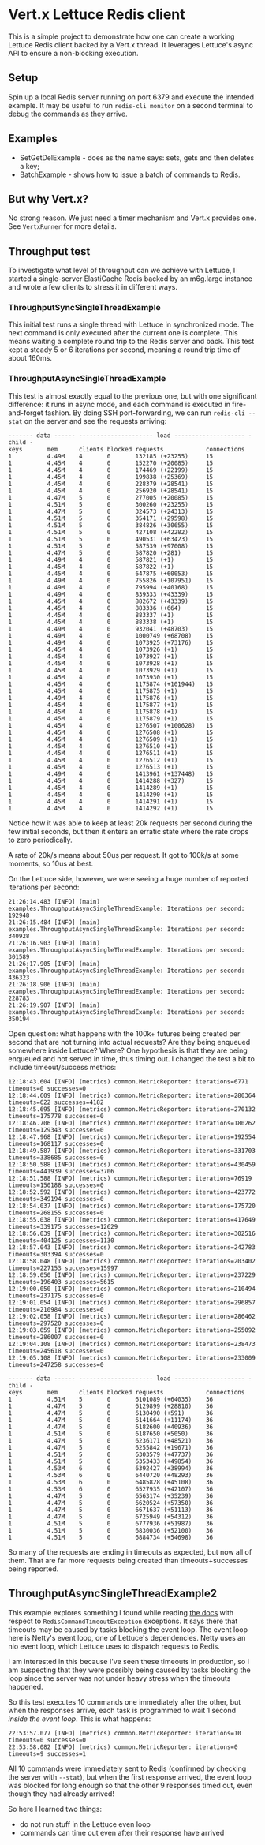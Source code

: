 
# Vert.x Lettuce Redis client

This is a simple project to demonstrate how one can create a working Lettuce Redis client backed by a Vert.x thread. It leverages Lettuce's async API to ensure a non-blocking execution.

## Setup

Spin up a local Redis server running on port 6379 and execute the intended example. It may be useful to run `redis-cli monitor` on a second terminal to debug the commands as they arrive.

## Examples

* SetGetDelExample - does as the name says: sets, gets and then deletes a key;
* BatchExample - shows how to issue a batch of commands to Redis.

## But why Vert.x?

No strong reason. We just need a timer mechanism and Vert.x provides one. See `VertxRunner` for more details.

## Throughput test

To investigate what level of throughput can we achieve with Lettuce, I started a single-server ElastiCache Redis backed by an m6g.large instance and wrote a few clients to stress it in different ways.

### ThroughputSyncSingleThreadExample

This initial test runs a single thread with Lettuce in synchronized mode. The next command is only executed after the current one is complete. This means waiting a complete round trip to the Redis server and back. This test kept a steady 5 or 6 iterations per second, meaning a round trip time of about 160ms.

### ThroughputAsyncSingleThreadExample

This test is almost exactly equal to the previous one, but with one significant difference: it runs in async mode, and each command is executed in fire-and-forget fashion. By doing SSH port-forwarding, we can run `redis-cli --stat` on the server and see the requests arriving:

```
------- data ------ --------------------- load -------------------- - child -
keys       mem      clients blocked requests            connections
1          4.49M    4       0       132185 (+23255)     15
1          4.45M    4       0       152270 (+20085)     15
1          4.45M    4       0       174469 (+22199)     15
1          4.45M    4       0       199838 (+25369)     15
1          4.45M    4       0       228379 (+28541)     15
1          4.45M    4       0       256920 (+28541)     15
1          4.47M    5       0       277005 (+20085)     15
1          4.51M    5       0       300260 (+23255)     15
1          4.47M    5       0       324573 (+24313)     15
1          4.51M    5       0       354171 (+29598)     15
1          4.51M    5       0       384826 (+30655)     15
1          4.51M    5       0       427108 (+42282)     15
1          4.51M    5       0       490531 (+63423)     15
1          4.51M    5       0       587539 (+97008)     15
1          4.47M    5       0       587820 (+281)       15
1          4.49M    4       0       587821 (+1)         15
1          4.45M    4       0       587822 (+1)         15
1          4.45M    4       0       647875 (+60053)     15
1          4.49M    4       0       755826 (+107951)    15
1          4.49M    4       0       795994 (+40168)     15
1          4.49M    4       0       839333 (+43339)     15
1          4.45M    4       0       882672 (+43339)     15
1          4.45M    4       0       883336 (+664)       15
1          4.45M    4       0       883337 (+1)         15
1          4.45M    4       0       883338 (+1)         15
1          4.49M    4       0       932041 (+48703)     15
1          4.49M    4       0       1000749 (+68708)    15
1          4.49M    4       0       1073925 (+73176)    15
1          4.45M    4       0       1073926 (+1)        15
1          4.45M    4       0       1073927 (+1)        15
1          4.45M    4       0       1073928 (+1)        15
1          4.45M    4       0       1073929 (+1)        15
1          4.45M    4       0       1073930 (+1)        15
1          4.45M    4       0       1175874 (+101944)   15
1          4.45M    4       0       1175875 (+1)        15
1          4.49M    4       0       1175876 (+1)        15
1          4.45M    4       0       1175877 (+1)        15
1          4.45M    4       0       1175878 (+1)        15
1          4.45M    4       0       1175879 (+1)        15
1          4.45M    4       0       1276507 (+100628)   15
1          4.45M    4       0       1276508 (+1)        15
1          4.45M    4       0       1276509 (+1)        15
1          4.45M    4       0       1276510 (+1)        15
1          4.45M    4       0       1276511 (+1)        15
1          4.45M    4       0       1276512 (+1)        15
1          4.45M    4       0       1276513 (+1)        15
1          4.49M    4       0       1413961 (+137448)   15
1          4.45M    4       0       1414288 (+327)      15
1          4.45M    4       0       1414289 (+1)        15
1          4.45M    4       0       1414290 (+1)        15
1          4.45M    4       0       1414291 (+1)        15
1          4.45M    4       0       1414292 (+1)        15
```

Notice how it was able to keep at least 20k requests per second during the few initial seconds, but then it enters an erratic state where the rate drops to zero periodically.

A rate of 20k/s means about 50us per request. It got to 100k/s at some moments, so 10us at best.

On the Lettuce side, however, we were seeing a huge number of reported iterations per second:

```
21:26:14.483 [INFO] (main) examples.ThroughputAsyncSingleThreadExample: Iterations per second: 192948
21:26:15.484 [INFO] (main) examples.ThroughputAsyncSingleThreadExample: Iterations per second: 340928
21:26:16.903 [INFO] (main) examples.ThroughputAsyncSingleThreadExample: Iterations per second: 301589
21:26:17.905 [INFO] (main) examples.ThroughputAsyncSingleThreadExample: Iterations per second: 436323
21:26:18.906 [INFO] (main) examples.ThroughputAsyncSingleThreadExample: Iterations per second: 228783
21:26:19.907 [INFO] (main) examples.ThroughputAsyncSingleThreadExample: Iterations per second: 350194
```

Open question: what happens with the 100k+ futures being created per second that are not turning into actual requests? Are they being enqueued somewhere inside Lettuce? Where? One hypothesis is that they are being enqueued and not served in time, thus timing out. I changed the test a bit to include timeout/success metrics:

```
12:18:43.604 [INFO] (metrics) common.MetricReporter: iterations=6771 timeouts=0 successes=0
12:18:44.609 [INFO] (metrics) common.MetricReporter: iterations=280364 timeouts=622 successes=4182
12:18:45.695 [INFO] (metrics) common.MetricReporter: iterations=270132 timeouts=175778 successes=0
12:18:46.706 [INFO] (metrics) common.MetricReporter: iterations=180262 timeouts=129343 successes=0
12:18:47.968 [INFO] (metrics) common.MetricReporter: iterations=192554 timeouts=168117 successes=0
12:18:49.587 [INFO] (metrics) common.MetricReporter: iterations=331703 timeouts=338685 successes=0
12:18:50.588 [INFO] (metrics) common.MetricReporter: iterations=430459 timeouts=441939 successes=3706
12:18:51.588 [INFO] (metrics) common.MetricReporter: iterations=76919 timeouts=150188 successes=0
12:18:52.592 [INFO] (metrics) common.MetricReporter: iterations=423772 timeouts=349194 successes=0
12:18:54.037 [INFO] (metrics) common.MetricReporter: iterations=175720 timeouts=268155 successes=0
12:18:55.038 [INFO] (metrics) common.MetricReporter: iterations=417649 timeouts=339175 successes=12629
12:18:56.039 [INFO] (metrics) common.MetricReporter: iterations=302516 timeouts=404125 successes=1130
12:18:57.043 [INFO] (metrics) common.MetricReporter: iterations=242783 timeouts=303394 successes=0
12:18:58.048 [INFO] (metrics) common.MetricReporter: iterations=203402 timeouts=227153 successes=15997
12:18:59.050 [INFO] (metrics) common.MetricReporter: iterations=237229 timeouts=196403 successes=5615
12:19:00.050 [INFO] (metrics) common.MetricReporter: iterations=210494 timeouts=237175 successes=0
12:19:01.054 [INFO] (metrics) common.MetricReporter: iterations=296857 timeouts=210984 successes=0
12:19:02.058 [INFO] (metrics) common.MetricReporter: iterations=286462 timeouts=297520 successes=0
12:19:03.059 [INFO] (metrics) common.MetricReporter: iterations=255092 timeouts=286007 successes=0
12:19:04.108 [INFO] (metrics) common.MetricReporter: iterations=238473 timeouts=245618 successes=0
12:19:05.108 [INFO] (metrics) common.MetricReporter: iterations=233009 timeouts=247258 successes=0
```

```
------- data ------ --------------------- load -------------------- - child -
keys       mem      clients blocked requests            connections
1          4.51M    5       0       6101089 (+64035)    36
1          4.47M    5       0       6129899 (+28810)    36
1          4.47M    5       0       6130490 (+591)      36
1          4.47M    5       0       6141664 (+11174)    36
1          4.47M    5       0       6182600 (+40936)    36
1          4.51M    5       0       6187650 (+5050)     36
1          4.47M    5       0       6236171 (+48521)    36
1          4.47M    5       0       6255842 (+19671)    36
1          4.51M    5       0       6303579 (+47737)    36
1          4.51M    5       0       6353433 (+49854)    36
1          4.53M    6       0       6392427 (+38994)    36
1          4.53M    6       0       6440720 (+48293)    36
1          4.53M    6       0       6485828 (+45108)    36
1          4.53M    6       0       6527935 (+42107)    36
1          4.47M    5       0       6563174 (+35239)    36
1          4.47M    5       0       6620524 (+57350)    36
1          4.47M    5       0       6671637 (+51113)    36
1          4.47M    5       0       6725949 (+54312)    36
1          4.51M    5       0       6777936 (+51987)    36
1          4.51M    5       0       6830036 (+52100)    36
1          4.51M    5       0       6884734 (+54698)    36
```

So many of the requests are ending in timeouts as expected, but now all of them. That are far more requests being created than timeouts+successes being reported.

## ThroughputAsyncSingleThreadExample2

This example explores something I found while reading [the docs](https://lettuce.io/core/snapshot/reference/#faq.timeout) with respect to `RedisCommandTimeoutException` exceptions. It says there that timeouts may be caused by tasks blocking the event loop. The event loop here is Netty's event loop, one of Lettuce's dependencies. Netty uses an nio event loop, which Lettuce uses to dispatch requests to Redis.

I am interested in this because I've seen these timeouts in production, so I am suspecting that they were possibly being caused by tasks blocking the loop since the server was not under heavy stress when the timeouts happened.

So this test executes 10 commands one immediately after the other, but when the responses arrive, each task is programmed to wait 1 second *inside the event loop*. This is what happens:

```
22:53:57.077 [INFO] (metrics) common.MetricReporter: iterations=10 timeouts=0 successes=0
22:53:58.082 [INFO] (metrics) common.MetricReporter: iterations=0 timeouts=9 successes=1
```

All 10 commands were immediately sent to Redis (confirmed by checking the server with `--stat`), but when the first response arrived, the event loop was blocked for long enough so that the other 9 responses timed out, even though they had already arrived!

So here I learned two things: 

- do not run stuff in the Lettuce even loop
- commands can time out even after their response have arrived

